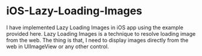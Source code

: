 iOS-Lazy-Loading-Images
=======================

I have implemented Lazy Loading Images in iOS app using the example provided here. Lazy Loading Images is a technique to resolve loading image from the web. The thing is that, I need to display images directly from the web in UIImageView or any other control. 
